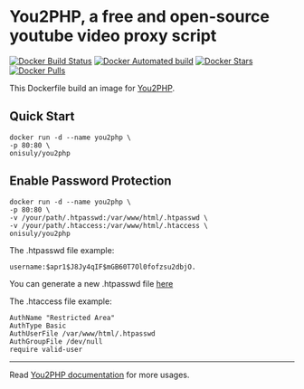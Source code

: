# You2PHP, a free and open-source youtube video proxy script

[![Docker Build Status](https://img.shields.io/docker/build/onisuly/you2php.svg)](https://github.com/onisuly/docker-you2php) [![Docker Automated build](https://img.shields.io/docker/automated/onisuly/you2php.svg)](https://github.com/onisuly/docker-you2php) [![Docker Stars](https://img.shields.io/docker/stars/onisuly/you2php.svg)](https://github.com/onisuly/docker-you2php) [![Docker Pulls](https://img.shields.io/docker/pulls/onisuly/you2php.svg)](https://github.com/onisuly/docker-you2php)

This Dockerfile build an image for [You2PHP](https://github.com/You2php/you2php).

## Quick Start

```shell
docker run -d --name you2php \
-p 80:80 \
onisuly/you2php
```

## Enable Password Protection

```shell
docker run -d --name you2php \
-p 80:80 \
-v /your/path/.htpasswd:/var/www/html/.htpasswd \
-v /your/path/.htaccess:/var/www/html/.htaccess \
onisuly/you2php
```

The .htpasswd file example:
```
username:$apr1$J8Jy4qIF$mGB60T7Ol0fofzsu2dbjO.
```
You can generate a new .htpasswd file [here](http://www.htaccesstools.com/htpasswd-generator/)

The .htaccess file example:
```
AuthName "Restricted Area"
AuthType Basic
AuthUserFile /var/www/html/.htpasswd
AuthGroupFile /dev/null
require valid-user
```

---

Read [You2PHP documentation](https://you2php.github.io/doc/) for more usages.
